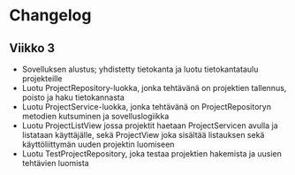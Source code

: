 # Changelog

## Viikko 3

- Sovelluksen alustus; yhdistetty tietokanta ja luotu tietokantataulu projekteille
- Luotu ProjectRepository-luokka, jonka tehtävänä on projektien tallennus, poisto ja haku tietokannasta
- Luotu ProjectService-luokka, jonka tehtävänä on ProjectRepositoryn metodien kutsuminen ja sovelluslogiikka
- Luotu ProjectListView jossa projektit haetaan ProjectServicen avulla ja listataan käyttäjälle, sekä ProjectView joka sisältää listauksen sekä käyttöliittymän uuden projektin luomiseen
- Luotu TestProjectRepository, joka testaa projektien hakemista ja uusien tehtävien luomista
